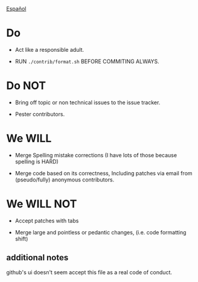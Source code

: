 [Español](CONTRIBUTING_es.md)
# Do

* Act like a responsible adult.

* RUN `./contrib/format.sh` BEFORE COMMITING ALWAYS.

# Do NOT

* Bring off topic or non technical issues to the issue tracker.

* Pester contributors.

# We WILL

* Merge Spelling mistake corrections (I have lots of those because spelling is HARD)

* Merge code based on its correctness, Including patches via email from (pseudo/fully) anonymous contributors.

# We WILL NOT

* Accept patches with tabs

* Merge large and pointless or pedantic changes, (i.e. code formatting shift)

## additional notes

github's ui doesn't seem accept this file as a real code of conduct.
